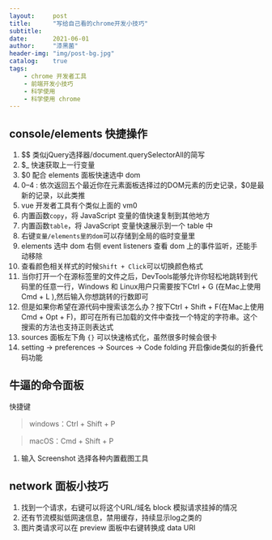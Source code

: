 ```yaml
---
layout:     post
title:      "写给自己看的chrome开发小技巧"
subtitle:   
date:       2021-06-01
author:     "漆黑菌"
header-img: "img/post-bg.jpg"
catalog:    true
tags:
    - chrome 开发者工具
    - 前端开发小技巧
    - 科学使用
    - 科学使用 chrome
---
```


## console/elements 快捷操作
1. $$ 类似jQuery选择器/document.querySelectorAll的简写
2. $_ 快速获取上一行变量
3. $0 配合 elements 面板快速选中 dom
4. $0–$4 : 依次返回五个最近你在元素面板选择过的DOM元素的历史记录，$0是最新的记录，以此类推
5. vue 开发者工具有个类似上面的 vm0
6. 内置函数`copy`，将 JavaScript 变量的值快速复制到其他地方
7. 内置函数`table`，将 JavaScript 变量快速展示到一个 table 中
8. 右键`变量/elements里的dom`可以存储到全局的临时变量里
9. elements 选中 dom 右侧 event listeners 查看 dom 上的事件监听，还能手动移除
10. 查看颜色相关样式的时候`Shift + Click`可以切换颜色格式
11. 当你打开一个在源标签里的文件之后，DevTools能够允许你轻松地跳转到代码里的任意一行，Windows 和 Linux用户只需要按下Ctrl + G (在Mac上使用 Cmd + L ),然后输入你想跳转的行数即可
12. 但是如果你希望在源代码中搜索该怎么办？按下Ctrl + Shift + F(在Mac上使用Cmd + Opt + F)，即可在所有已加载的文件中查找一个特定的字符串。这个搜索的方法也支持正则表达式
13. sources 面板左下角 `{}` 可以快速格式化，虽然很多时候会很卡
14. setting -> preferences -> Sources -> Code folding 开启像ide类似的折叠代码功能

## 牛逼的命令面板
快捷键
>windows：Ctrl + Shift + P

>macOS：Cmd + Shift + P

1. 输入 Screenshot 选择各种内置截图工具

## network 面板小技巧
1. 找到一个请求，右键可以将这个URL/域名 block 模拟请求挂掉的情况
2. 还有节流模拟低网速信息，禁用缓存，持续显示log之类的
3. 图片类请求可以在 preview 面板中右键转换成 data URI